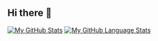 ## Hi there 👋

[![My GitHub Stats](https://github-readme-stats.vercel.app/api/?username=ZeekHoft&count_private=true&theme=tokyonight&showicons=true&how_icons=true)]()
[![My GitHub Language Stats](https://github-readme-stats.vercel.app/api/top-langs/?username=ZeekHoft&langs_count=5&theme=tokyonight)]()
